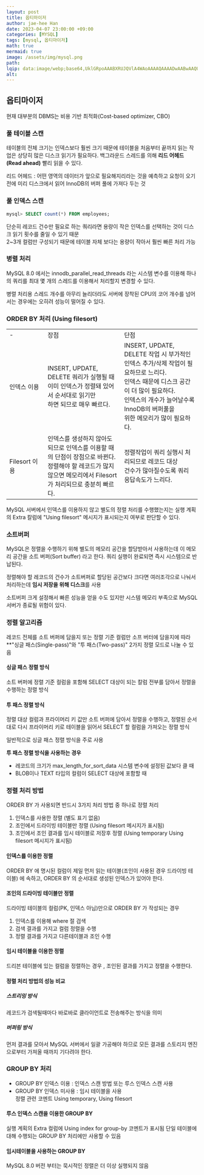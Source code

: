 ```yaml
---
layout: post  
title: 옵티마이저  
author: jae-hee Han  
date: 2023-04-07 23:00:00 +09:00  
categories: [MYSQL]  
tags: [mysql, 옵티마이저]  
math: true  
mermaid: true  
image: /assets/img/mysql.png  
path:   
lqip: data:image/webp;base64,UklGRpoAAABXRUJQVlA4WAoAAAAQAAAADwAABwAAQUxQSDIAAAARL0AmbZurmr57yyIiqE8oiG0bejIYEQTgqiDA9vqnsUSI6H+oAERp2HZ65qP/VIAWAFZQOCBCAAAA8AEAnQEqEAAIAAVAfCWkAALp8sF8rgRgAP7o9FDvMCkMde9PK7euH5M1m6VWoDXf2FkP3BqV0ZYbO6NA/VFIAAAA  
alt:
---
```


## 옵티마이저
현재 대부분의 DBMS는 비용 기반 최적화(Cost-based optimizer, CBO) 

### 풀 테이블 스캔
테이블의 전체 크기는 인덱스보다 훨씬 크기 때문에 테이블을 처음부터 끝까지 읽는 작업은 상당히 많은 디스크 읽기가 필요하다. 
백그라운드 스레드를 의해 **리드 어헤드(Read ahead)** 빨리 읽을 수 있다.

리드 어헤드 : 어떤 영역의 데이터가 앞으로 필요해지리라는 것을 예측하고 요청이 오기 전에 
미리 디스크에서 읽어 InnoDB의 버퍼 풀에 가져다 두는 것

### 풀 인덱스 스캔
```sql
mysql> SELECT count(*) FROM employees;
```
단순히 레코드 건수만 필요로 하는 쿼리라면 용량이 작은 인덱스를 선택하는 것이 디스크 읽기 횟수를 줄일 수 있기 때문  
2~3개 컬럼만 구성되기 때문에 테이블 자체 보다는 용량이 작아서 훨씬 빠른 처리 가능

### 병렬 처리 
MySQL 8.0 에서는 innodb_parallel_read_threads 라는 시스템 변수를 이용해 하나의 쿼리를 최대 몇 개의 스레드를 이용해서 처리할지 변경할 수 있다.

병렬 처리용 스레드 개수를 아무리 늘리더라도 서버에 장착된 CPU의 코어 개수를 넘어서는 경우에는 오히려 성능이 떨어질 수 있다. 

### ORDER BY 처리 (Using filesort)

<table style="width: 100%">
<tr>
  <td style="width: 20%">-</td>
  <td style="width: 40%">장점</td>
  <td style="width: 40%">단점</td>
</tr>
<tr>
  <td>인덱스 이용</td>
  <td>INSERT, UPDATE, DELETE 쿼리가 실행될 때<br/>이미 인덱스가 정렬돼 있어서 순서대로 읽기만<br/>하면 되므로 매우 빠르다.
  </td>
  <td>INSERT, UPDATE, DELETE 작업 시 부가적인<br/>인덱스 추가/삭제 작업이 필요하므로 느리다.<br/>인덱스 때문에 디스크 공간이 더 많이 필요하다.<br/>인덱스의 개수가 늘어날수록 InnoDB의 버퍼풀을<br/>위한 메모리가 많이 필요하다.</td>
</tr>
<tr>
  <td>Filesort 이용</td>
  <td>인덱스를 생성하지 않아도 되므로 인덱스를 이용할 때<br/>의 단점이 장점으로 바뀐다.<br/>정렬해야 할 레코드가 많지 않으면 메모리에서 Filesort<br/>가 처리되므로 충분히 빠르다.
  </td>
  <td>정렬작업이 쿼리 실행시 처리되므로 레코드 대상<br/> 건수가 많아질수도록 쿼리 응답속도가 느리다.</td>
</tr>
</table>

MySQL 서버에서 인덱스를 이용하지 않고 별도의 정렬 처리를 수행했는지는 실행 계획의 Extra 칼럼에 "Using filesort" 메시지가 표시되는지 여부로 판단할 수 있다.

### 소트버퍼

MySQL은 정렬을 수행하기 위해 별도의 메모리 공간을 할당받아서 사용하는데 이 메모리 공간을 소트 버퍼(Sort buffer) 라고 한다. 쿼리 실행이 완료되면 즉시 시스템으로 반납된다.

정렬해야 할 레코드의 건수가 소트버퍼로 할당된 공간보다 크다면 여러조각으로 나눠서 처리하는데 **임시 저장을 위해 디스크**를 사용 

소트버퍼 크게 설정해서 빠른 성능을 얻을 수도 있지만 시스템 메모리 부족으로 MySQL 서버가 종료될 위험이 있다. 

### 정렬 알고리즘

레코드 전체를 소트 버퍼에 담을지 또는 정렬 기준 컬럼만 소프 버터에 담을지에 따라 **"싱글 패스(Single-pass)"와 "투 패스(Two-pass)" 2가지 정렬 모드로 나눌 수 있음

#### 싱글 패스 정렬 방식

소트 버퍼에 정렬 기준 컬럼을 포함해 SELECT 대상이 되는 칼럼 전부를 담아서 정렬을 수행하는 정렬 방식

#### 투 패스 정렬 방식 

정렬 대상 컬럼과 프라이머리 키 값만 소트 버퍼에 담아서 정렬을 수행하고, 정렬된 순서대로 다시 프라이머리 키로 테이블을 읽어서 SELECT 할 컬럼을 가져오는 정렬 방식 

일반적으로 싱글 패스 정렬 방식을 주로 사용 

**투 패스 정렬 방식을 사용하는 경우**

- 레코드의 크기가 max_length_for_sort_data 시스템 변수에 설정된 값보다 클 때
- BLOB이나 TEXT 타입의 컬럼이 SELECT 대상에 포함할 때 

### 정렬 처리 방법

ORDER BY 가 사용되면 반드시 3가지 처리 방법 중 하나로 정렬 처리 

1. 인덱스를 사용한 정렬 (별도 표기 없음)
2. 조인에서 드라이빙 테이블만 정렬 (Using filesort 메시지가 표시됨)
3. 조인에서 조인 결과를 임시 테이블로 저장후 정렬 (Using temporary Using filesort 메시지가 표시됨)

#### 인덱스를 이용한 정렬 

ORDER BY 에 명시된 컬럼이 제일 먼저 읽는 테이블(조인이 사용된 경우 드라이빙 테이블) 에 속하고, ORDER BY 의 순서대로 생성된 인덱스가 있어야 한다. 

#### 조인의 드라이빙 테이블만 정렬

드라이빙 테이블의 컬럼(PK, 인덱스 아님)만으로 ORDER BY 가 작성되는 경우

1. 인덱스를 이용해 where 절 검색
2. 검색 결과를 가지고 컬럼 정렬을 수행
3. 정렬 결과를 가지고 다른테이블과 조인 수행 

#### 임시 테이블을 이용한 정렬 

드리븐 테이블에 있는 컬럼을 정렬하는 경우 , 조인된 결과를 가지고 정렬을 수행한다. 

#### 정렬 처리 방법의 성능 비교

##### 스트리밍 방식
레코드가 검색될때마다 바로바로 클라이언트로 전송해주는 방식을 의미 

##### 버퍼링 방식
먼저 결과를 모아서 MySQL 서버에서 일괄 가공해야 하므로 모든 결과를 스토리지 엔진으로부터 가져올 때까지 기다려야 한다. 

### GROUP BY 처리 

- GROUP BY 인덱스 이용 : 인덱스 스캔 방법 또는 루스 인덱스 스캔 사용
- GROUP BY 인덱스 미사용 : 임시 테이블을 사용  
  정렬 관련 코멘트 Using temporary, Using filesort

#### 루스 인덱스 스캔을 이용한 GROUP BY
실행 계획의 Extra 컬럼에 Using index for group-by 코멘트가 표시됨
단일 테이블에 대해 수행되는 GROUP BY 처리에만 사용할 수 있음 

#### 임시테이블을 사용하는 GROUP BY
MySQL 8.0 버전 부터는 묵시적인 정렬은 더 이상 실행되지 않음




 




